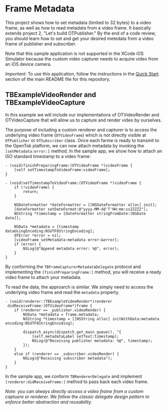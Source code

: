 Frame Metadata
==================================

This project shows how to set metadata (limited to 32 bytes) to a video frame, as well as how to read metadata from a video frame. It basically extends project 2, "Let's build OTPublisher." By the end of a code review, you should learn how to set and get your desired metedata from a video frame of publisher and subscriber.

Note that this sample application is not supported in the XCode iOS Simulator
because the custom video capturer needs to acquire video from an iOS device
camera.

*Important:* To use this application, follow the instructions in the
[Quick Start](../README.md#quick-start) section of the main README file
for this repository.

TBExampleVideoRender and TBExampleVideoCapture
------------------------------------------

In this example we will include our implementations of OTVideoRender and OTVideoCapture that will allow us to capture and render video by ourselves.

The purpose of including a custom renderer and capturer is to access the underlying video frame (`OTVideoFrame`) which is not directly visible at `OTPublisher` or `OTSubscriber` class. Once each farme is ready to transmit to the OpenTok platform, we can now attach metadata by invoking the `[setMetadata:error:]` method. In the sample app, we show how to attach an ISO standard timestamp to a video frame:
```
- (void)finishPreparingFrame:(OTVideoFrame *)videoFrame {
    [self setTimestampToVideoFrame:videoFrame];
}

- (void)setTimestampToVideoFrame:(OTVideoFrame *)videoFrame {
    if (!videoFrame) {
        return;
    }
    
    NSDateFormatter *dateFormatter = [[NSDateFormatter alloc] init];
    [dateFormatter setDateFormat:@"yyyy-MM-dd'T'HH:mm:ssZZZZZ"];
    NSString *timestamp = [dateFormatter stringFromDate:[NSDate date]];
    
    NSData *metadata = [timestamp dataUsingEncoding:NSUTF8StringEncoding];
    OTError *error = nil;
    [videoFrame setMetadata:metadata error:&error];
    if (error) {
        NSLog(@"Append metadata error: %@", error);
    }
}
```
By conforming the `TBFrameCapturerMetadataDelegate` protocol and implementing the `[finishPreparingFrame:]` method, you will receive a ready video frame to attach your metadata.

To read the data, the approarch is similar. We simply need to access the underlying video frame and read the `metadata` property.
```
- (void)renderer:(TBExampleVideoRender*)renderer
 didReceiveFrame:(OTVideoFrame*)frame {
    if (renderer == _publisher.videoRender) {
        NSData *metadata = frame.metadata;
        NSString *timestamp = [[NSString alloc] initWithData:metadata encoding:NSUTF8StringEncoding];
        
        dispatch_async(dispatch_get_main_queue(), ^{
            [self.metadataLabel setText:timestamp];
            NSLog(@"Receiving publisher metadata: %@", timestamp);
        });
    }
    else if (renderer == _subscriber.videoRender) {
        NSLog(@"Receiving subscriber metadata");
    }
}
```
In the sample app, we conform `TBRendererDelegate` and implement `[renderer:didReceiveFrame:]` method to pass back each video frame.

*Note: you can always directly access a video frame from a custom captuere or renderer. We follow the classic delegate design pattern to enforce better abstraction and reusability.*
